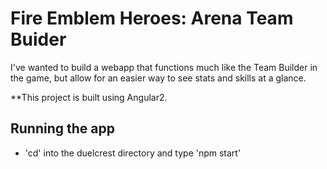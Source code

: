 # Fire Emblem Heroes: Arena Team Buider

I've wanted to build a webapp that functions much like the Team Builder in the game, but allow for an easier way to see stats and skills at a glance.

**This project is built using Angular2.

## Running the app

- 'cd' into the duelcrest directory and type 'npm start'
